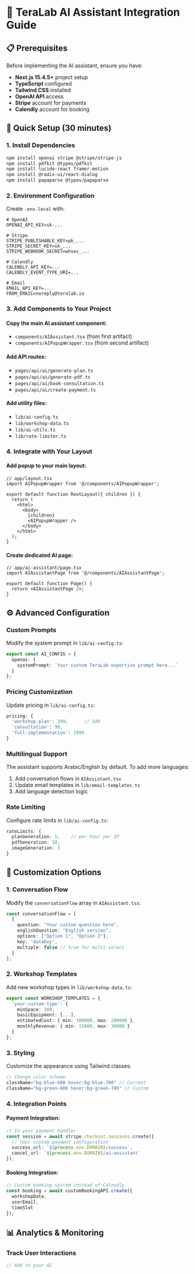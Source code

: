 # 🤖 TeraLab AI Assistant Integration Guide

## 📋 Prerequisites

Before implementing the AI assistant, ensure you have:

- **Next.js 15.4.5+** project setup
- **TypeScript** configured
- **Tailwind CSS** installed
- **OpenAI API** access
- **Stripe** account for payments
- **Calendly** account for booking

## 🚀 Quick Setup (30 minutes)

### 1. Install Dependencies

```bash
npm install openai stripe @stripe/stripe-js
npm install pdfkit @types/pdfkit
npm install lucide-react framer-motion
npm install @radix-ui/react-dialog
npm install papaparse @types/papaparse
```

### 2. Environment Configuration

Create `.env.local` with:

```env
# OpenAI
OPENAI_API_KEY=sk-...

# Stripe
STRIPE_PUBLISHABLE_KEY=pk_...
STRIPE_SECRET_KEY=sk_...
STRIPE_WEBHOOK_SECRET=whsec_...

# Calendly
CALENDLY_API_KEY=...
CALENDLY_EVENT_TYPE_URI=...

# Email
EMAIL_API_KEY=...
FROM_EMAIL=noreply@teralab.io
```

### 3. Add Components to Your Project

#### Copy the main AI assistant component:
- `components/AIAssistant.tsx` (from first artifact)
- `components/AIPopupWrapper.tsx` (from second artifact)

#### Add API routes:
- `pages/api/ai/generate-plan.ts`
- `pages/api/ai/generate-pdf.ts`
- `pages/api/ai/book-consultation.ts`
- `pages/api/ai/create-payment.ts`

#### Add utility files:
- `lib/ai-config.ts`
- `lib/workshop-data.ts`
- `lib/ai-utils.ts`
- `lib/rate-limiter.ts`

### 4. Integrate with Your Layout

#### Add popup to your main layout:

```tsx
// app/layout.tsx
import AIPopupWrapper from '@/components/AIPopupWrapper';

export default function RootLayout({ children }) {
  return (
    <html>
      <body>
        {children}
        <AIPopupWrapper />
      </body>
    </html>
  );
}
```

#### Create dedicated AI page:

```tsx
// app/ai-assistant/page.tsx
import AIAssistantPage from '@/components/AIAssistantPage';

export default function Page() {
  return <AIAssistantPage />;
}
```

## ⚙️ Advanced Configuration

### Custom Prompts

Modify the system prompt in `lib/ai-config.ts`:

```typescript
export const AI_CONFIG = {
  openai: {
    systemPrompt: `Your custom TeraLab expertise prompt here...`
  }
};
```

### Pricing Customization

Update pricing in `lib/ai-config.ts`:

```typescript
pricing: {
  'workshop-plan': 299,      // SAR
  'consultation': 99,
  'full-implementation': 2999
}
```

### Multilingual Support

The assistant supports Arabic/English by default. To add more languages:

1. Add conversation flows in `AIAssistant.tsx`
2. Update email templates in `lib/email-templates.ts`
3. Add language detection logic

### Rate Limiting

Configure rate limits in `lib/ai-config.ts`:

```typescript
rateLimits: {
  planGeneration: 5,    // per hour per IP
  pdfGeneration: 10,
  imageGeneration: 3
}
```

## 🔧 Customization Options

### 1. Conversation Flow

Modify the `conversationFlow` array in `AIAssistant.tsx`:

```typescript
const conversationFlow = [
  {
    question: "Your custom question here",
    englishQuestion: "English version",
    options: ["Option 1", "Option 2"],
    key: 'dataKey',
    multiple: false // true for multi-select
  }
];
```

### 2. Workshop Templates

Add new workshop types in `lib/workshop-data.ts`:

```typescript
export const WORKSHOP_TEMPLATES = {
  'your-custom-type': {
    minSpace: 200,
    basicEquipment: [...],
    estimatedCost: { min: 100000, max: 200000 },
    monthlyRevenue: { min: 15000, max: 30000 }
  }
};
```

### 3. Styling

Customize the appearance using Tailwind classes:

```typescript
// Change color scheme
className="bg-blue-600 hover:bg-blue-700" // Current
className="bg-green-600 hover:bg-green-700" // Custom
```

### 4. Integration Points

#### Payment Integration:

```typescript
// In your payment handler
const session = await stripe.checkout.sessions.create({
  // Your custom payment configuration
  success_url: `${process.env.DOMAIN}/success`,
  cancel_url: `${process.env.DOMAIN}/ai-assistant`
});
```

#### Booking Integration:

```typescript
// Custom booking system instead of Calendly
const booking = await customBookingAPI.create({
  workshopData,
  userEmail,
  timeSlot
});
```

## 📊 Analytics & Monitoring

### Track User Interactions

```typescript
// Add to your AI